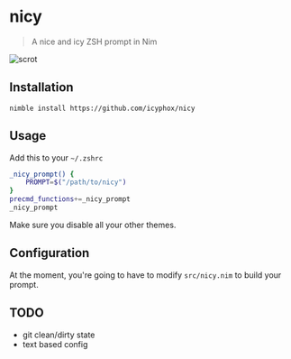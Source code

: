 # nicy
> A nice and icy ZSH prompt in Nim

![scrot](https://x.ph0x.me/FRejk.png)

## Installation
`nimble install https://github.com/icyphox/nicy`

## Usage
Add this to your `~/.zshrc`

```zsh
_nicy_prompt() {
	PROMPT=$("/path/to/nicy")
}
precmd_functions+=_nicy_prompt
_nicy_prompt
```

Make sure you disable all your other themes. 

## Configuration
At the moment, you're going to have to modify `src/nicy.nim` to build your prompt.

## TODO
- git clean/dirty state
- text based config
